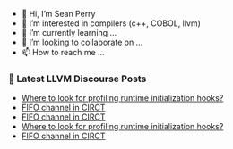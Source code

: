 - 👋 Hi, I’m Sean Perry
- 👀 I’m interested in compilers (c++, COBOL, llvm)
- 🌱 I’m currently learning ...
- 💞️ I’m looking to collaborate on ...
- 📫 How to reach me ...

<!---
s66perry/s66perry is a ✨ special ✨ repository because its `README.md` (this file) appears on your GitHub profile.
You can click the Preview link to take a look at your changes.
--->
### 📕 Latest LLVM Discourse Posts

<!-- DISCOURSE-LLVM:START -->
- [Where to look for profiling runtime initialization hooks?](https://discourse.llvm.org/t/where-to-look-for-profiling-runtime-initialization-hooks/71943#post_2)
- [FIFO channel in CIRCT](https://discourse.llvm.org/t/fifo-channel-in-circt/71813#post_5)
- [FIFO channel in CIRCT](https://discourse.llvm.org/t/fifo-channel-in-circt/71813#post_4)
- [Where to look for profiling runtime initialization hooks?](https://discourse.llvm.org/t/where-to-look-for-profiling-runtime-initialization-hooks/71943#post_1)
- [FIFO channel in CIRCT](https://discourse.llvm.org/t/fifo-channel-in-circt/71813#post_3)
<!-- DISCOURSE-LLVM:END -->
